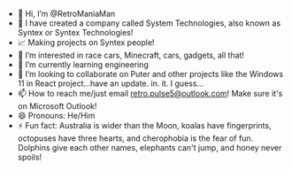 - 👋 Hi, I’m @RetroManiaMan
- 💼 I have created a company called System Technologies, also known as Syntex or Syntex Technologies!
- 📈 Making projects on Syntex people!
- 👀 I’m interested in race cars, Minecraft, cars, gadgets, all that!
- 🌱 I’m currently learning engineering
- 💞️ I’m looking to collaborate on Puter and other projects like the Windows 11 in React project...have an update. in. it. I guess...
- 📫 How to reach me/just email retro.pulse5@outlook.com! Make sure it's on Microsoft Outlook!
- 😄 Pronouns: He/Him
- ⚡ Fun fact:  Australia is wider than the Moon,
koalas have fingerprints, octopuses have three hearts,
and cherophobia is the fear of fun. Dolphins give each other names,
elephants can't jump, and honey never spoils!

<!---
RetroManiaMan/RetroManiaMan is a ✨ special ✨ repository because its `README.md` (this file) appears on your GitHub profile.
You can click the Preview link to take a look at your changes.
--->
